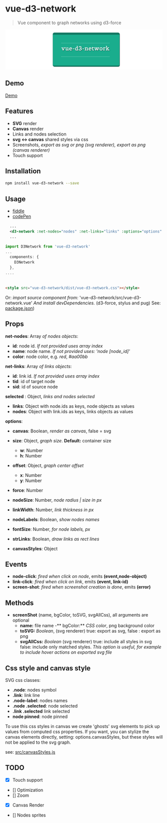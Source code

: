 # vue-d3-network
 > Vue component to graph networks using d3-force

![vue d3 network](vue-d3-network.png)

## Demo

[Demo](https://emiliorizzo.github.io/vue-d3-network/)

## Features

- **SVG** render
- **Canvas** render
- Links and nodes selection
- **svg <-> canvas** shared styles via css
- Screenshots, *export as svg or png (svg renderer), export as png (canvas renderer)* 
- Touch support


## Installation

``` bash
npm install vue-d3-network --save

```
## Usage

- [fiddle](https://jsfiddle.net/emii/ru24unsz/)
- [codePen](https://codepen.io/emilio/pen/mwYpbj)

```xml
  ...  
  <d3-network :net-nodes="nodes" :net-links="links" :options="options" />
  ...

```
``` javascript  
import D3Network from 'vue-d3-network'
...
  components: {
    D3Network
  },
....
```
``` html

<style src="vue-d3-network/dist/vue-d3-network.css"></style>

```

Or: *import source component from:* 'vue-d3-network/src/vue-d3-network.vue'
*And install devDependencies.* (d3-force, stylus and pug) 
See: [package.json](https://github.com/emiliorizzo/vue-d3-network/blob/master/package.json))

## Props

 **net-nodes**: Array *of nodes objects*:
   
  - **id**: node id. *If not provided uses array index*
  -  **name**: node name. *If not provided uses: 'node [node_id]'*
  - **color**: node color, e.g. *red*, *#aa00bb* 
      

 **net-links**: Array *of links objects*: 
    
  - **id**: link id. *If not provided uses array index*
  - **tid**: id of target node
  - **sid**: id of source node

 **selected** : Object, *links and nodes selected*
  
  - **links**: Object with node.ids as keys, node objects as values
  - **nodes**: Object  with link.ids as keys, links objects as values

 **options**:
  
  - **canvas**: Boolean, *render as canvas*, false = svg
  - **size**: Object, *graph size*. **Default:** container size
      - **w**: Number
      - **h**: Number
 
 - **offset**: Object, *graph center offset* 
      - **x**: Number
      - **y**: Number

  - **force**: Number
  - **nodeSize**: Number, *node radius | size in px*
  - **linkWidth**: Number, *link thickness in px*
  - **nodeLabels**: Boolean, *show nodes names*
  - **fontSize**: Number, *for node labels, px*
  - **strLinks**: Boolean, *draw links as rect lines* 
  
- **canvasStyles**: Object


## Events

- **node-click**:  *fired when click on node*, emits **(event,node-object)**
- **link-click**:  *fired when click on link*, emits **(event, link-id)**
- **screen-shot**: *fired when screenshot creation is done*, emits **(error)**

## Methods

  - **screenShot** (name, bgColor, toSVG, svgAllCss), all arguments are optional
    - **name:** file name
    -** bgColor:** *CSS color*, png background color
    - **toSVG:** *Boolean*, (svg renderer) true: export as svg, false : export as png
    - **svgAllCss:** *Boolean* (svg renderer) true: include all styles in svg false: include only matched styles.
      *This option is useful, for example to include hover actions on exported svg file* 


## Css style and canvas style

SVG css classes:

- **.node**: nodes symbol
- **.link**: link line
- **.node-label**: nodes names
- **.node .selected**: node selected
- **.link .selected** link selected
- **node pinned**: node pinned

To use this css styles in canvas we create 'ghosts' svg elements to pick up values from computed css properties.
If you want, you can stylize the canvas elements directly, setting: options.canvasStyles, but these styles will not be applied to the svg graph.

see: [src/canvasStyles.js](https://github.com/emiliorizzo/vue-d3-network/blob/master/src/lib/canvasStyles.js)

## TODO

  - [x]  Touch support
  - []  Optimization
  - []  Zoom
  - [x] Canvas Render
  - []  Nodes sprites
